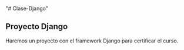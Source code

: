 "# Clase-Django" 

## Proyecto Django

Haremos un proyecto con el framework Django para certificar el curso.

